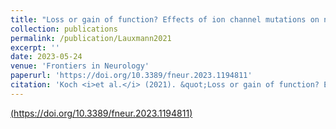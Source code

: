 ```yaml
---
title: "Loss or gain of function? Effects of ion channel mutations on neuronal firing depend on the neuron type"
collection: publications
permalink: /publication/Lauxmann2021
excerpt: ''
date: 2023-05-24 
venue: 'Frontiers in Neurology'
paperurl: 'https://doi.org/10.3389/fneur.2023.1194811'
citation: 'Koch <i>et al.</i> (2021). &quot;Loss or gain of function? Effects of ion channel mutations on neuronal firing depend on the neuron type&quot; <i>Front. Neurol.</i>. 14:1194811.'
---
```


[(https://doi.org/10.3389/fneur.2023.1194811)](https://doi.org/10.3389/fneur.2023.1194811)

